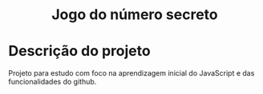 <h1 align="center"> Jogo do número secreto </h1>
<h1>Descrição do projeto</h1>
<p> Projeto para estudo com foco na aprendizagem inicial do JavaScript e das funcionalidades do github.</p>
